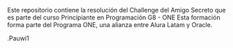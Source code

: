  Este repositorio contiene la resolución del Challenge del Amigo Secreto que es parte del curso Principiante en Programación G8 - ONE 
 Esta formación forma parte del Programa ONE, una alianza entre Alura Latam y Oracle.

.Pauwi1
